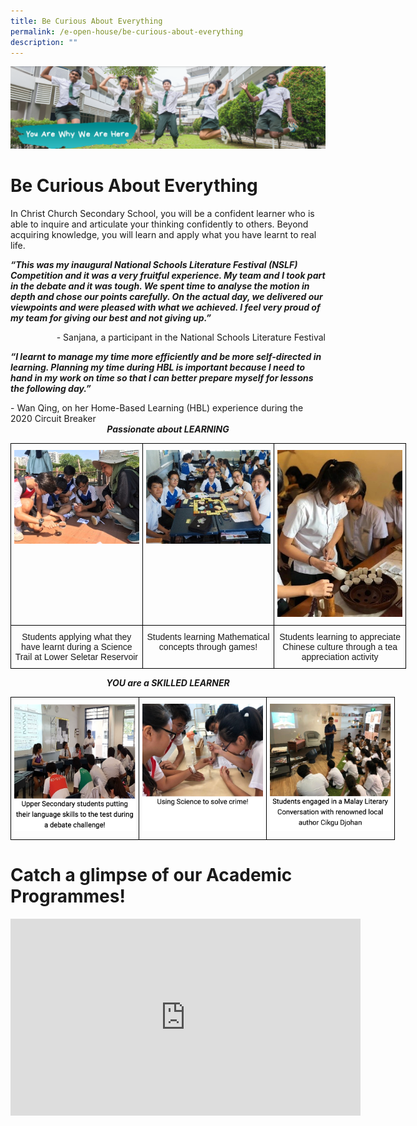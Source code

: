 ```yaml
---
title: Be Curious About Everything
permalink: /e-open-house/be-curious-about-everything
description: ""
---
```

![](/images/yawwah%20banner.png)

# Be Curious About Everything

In Christ Church Secondary School, you will be a confident learner who is able to inquire and articulate your thinking confidently to others. Beyond acquiring knowledge, you will learn and apply what you have learnt to real life. 

  

**_“This was my inaugural National Schools Literature Festival (NSLF) Competition and it was a very fruitful experience. My team and I took part in the debate and it was tough. We spent time to analyse the motion in depth and chose our points carefully. On the actual day, we delivered our viewpoints and were pleased with what we achieved. I feel very proud of my team for giving our best and not giving up.”_**

<div>
<div style="float: right">
- Sanjana, a participant in the National Schools Literature Festival
	</div>
</div>

 <br>
 

**_“I learnt to manage my time more efficiently and be more self-directed in learning. Planning my time during HBL is important because I need to hand in my work on time so that I can better prepare myself for lessons the following day.”_** 

<div>
<div style="float: right">
- Wan Qing, on her Home-Based Learning (HBL) experience during the 2020 Circuit Breaker
	</div>
</div>

<br>
<br>

<center><strong><em>Passionate about LEARNING</em></strong></center>

<style type="text/css">
.tg  {border-collapse:collapse;border-spacing:0;}
.tg td{border-color:black;border-style:solid;border-width:1px;font-family:Arial, sans-serif;font-size:14px;
  overflow:hidden;padding:10px 5px;word-break:normal;}
.tg th{border-color:black;border-style:solid;border-width:1px;font-family:Arial, sans-serif;font-size:14px;
  font-weight:normal;overflow:hidden;padding:10px 5px;word-break:normal;}
.tg .tg-0lax{text-align:left;vertical-align:top}
</style>
<table class="tg" style="undefined;table-layout: fixed; width: 633px">
<colgroup>
<col style="width: 211px">
<col style="width: 211px">
<col style="width: 211px">
</colgroup>
<tbody>
  <tr>
    <td class="tg-0lax"><img src="/images/curious1.jpeg"></td>
    <td class="tg-0lax"><img src="/images/curious2.jpeg"></td>
    <td class="tg-0lax"><img src="/images/curious3.jpeg"></td>
  </tr>
  <tr>
    <td class="tg-0lax"><center>Students applying what they have learnt during a Science Trail at Lower Seletar Reservoir</center></td>
		<td class="tg-0lax"><center>Students learning Mathematical concepts through games!</center></td>
    <td class="tg-0lax"><center>Students learning to appreciate Chinese culture through a tea appreciation activity</center></td>
  </tr>
</tbody>
</table>

<center><strong><em>YOU are a SKILLED LEARNER</em></strong></center>

<style type="text/css">
.tg  {border-collapse:collapse;border-spacing:0;}
.tg td{border-color:black;border-style:solid;border-width:1px;font-family:Arial, sans-serif;font-size:14px;
  overflow:hidden;padding:10px 5px;word-break:normal;}
.tg th{border-color:black;border-style:solid;border-width:1px;font-family:Arial, sans-serif;font-size:14px;
  font-weight:normal;overflow:hidden;padding:10px 5px;word-break:normal;}
.tg .tg-0lax{text-align:left;vertical-align:top}
</style>
<table class="tg" style="undefined;table-layout: fixed; width: 615px">
<colgroup>
<col style="width: 205px">
<col style="width: 205px">
<col style="width: 205px">
</colgroup>
<tbody>
  <tr>
    <td class="tg-0lax"><img src="/images/curious4.png"></td>
    <td class="tg-0lax"><img src="/images/curious5.png"></td>
    <td class="tg-0lax"><img src="/images/curious6.png"></td>
  </tr>
</tbody>
</table>

# Catch a glimpse of our Academic Programmes!

<center><iframe width="560" height="315" src="https://www.youtube.com/embed/96qa6nVvYiM" title="YouTube video player" frameborder="0" allow="accelerometer; autoplay; clipboard-write; encrypted-media; gyroscope; picture-in-picture" allowfullscreen></iframe></center>